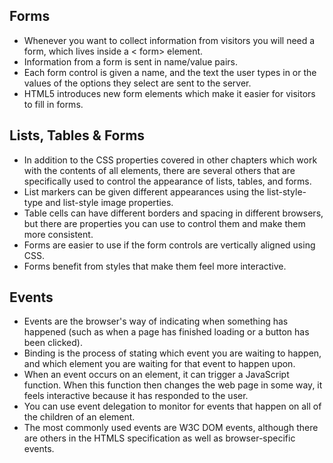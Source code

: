 ## Forms 
+ Whenever you want to collect information from
visitors you will need a form, which lives inside a
< form> element.
+ Information from a form is sent in name/value pairs.
+ Each form control is given a name, and the text the
user types in or the values of the options they select
are sent to the server.
+ HTML5 introduces new form elements which make it
easier for visitors to fill in forms.

## Lists, Tables & Forms
+ In addition to the CSS properties covered in other
chapters which work with the contents of all elements,
there are several others that are specifically used to
control the appearance of lists, tables, and forms.
+ List markers can be given different appearances
using the list-style-type and list-style image
properties.
+ Table cells can have different borders and spacing in
different browsers, but there are properties you can
use to control them and make them more consistent.
+ Forms are easier to use if the form controls are
vertically aligned using CSS.
+ Forms benefit from styles that make them feel more
interactive.

## Events
+ Events are the browser's way of indicating when
something has happened (such as when a page has
finished loading or a button has been clicked).
+ Binding is the process of stating which event you are
waiting to happen, and which element you are waiting
for that event to happen upon.
+ When an event occurs on an element, it can trigger a
JavaScript function. When this function then changes
the web page in some way, it feels interactive because
it has responded to the user.
+ You can use event delegation to monitor for events
that happen on all of the children of an element.
+ The most commonly used events are W3C DOM
events, although there are others in the HTMLS
specification as well as browser-specific events. 